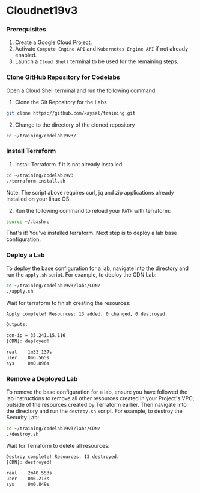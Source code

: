 # Cloudnet19v3

### Prerequisites
1. Create a Google Cloud Project.
2. Activate `Compute Engine API` and `Kubernetes Engine API` if not already enabled.
3. Launch a `Cloud Shell` terminal to be used for the remaining steps.

### Clone GitHub Repository for Codelabs
Open a Cloud Shell terminal and run the following command:
1. Clone the Git Repository for the Labs
```sh
git clone https://github.com/kaysal/training.git
```

2. Change to the directory of the cloned repository
```sh
cd ~/training/codelab19v3/
```

### Install Terraform
1. Install Terraform if it is not already installed

```sh
cd ~/training/codelab19v3
./terraform-install.sh
```
Note: The script above requires curl, jq and zip applications already installed on your linux OS.

2. Run the following command to reload your `PATH` with terraform:
```sh
source ~/.bashrc
```
That's it! You've installed terraform.
Next step is to deploy a lab base configuration.

### Deploy a Lab
To deploy the base configuration for a lab, navigate into the directory and run the `apply.sh` script. For example, to deploy the CDN Lab:
```sh
cd ~/training/codelab19v3/labs/CDN/
./apply.sh
```
Wait for terraform to finish creating the resources:
```sh
Apply complete! Resources: 13 added, 0 changed, 0 destroyed.

Outputs:

cdn-ip = 35.241.15.116
[CDN]: deployed!

real    1m33.137s
user    0m6.565s
sys     0m0.896s
```
### Remove a Deployed Lab
To remove the base configuration for a lab, ensure you have followed the lab instructions to remove all other resources created in your Project's VPC; outside of the resources created by Terraform earlier. Then navigate into the directory and run the `destroy.sh` script. For example, to destroy the Security Lab:
```sh
cd ~/training/codelab19v3/labs/CDN/
./destroy.sh
```
Wait for Terraform to delete all resources:
```sh
Destroy complete! Resources: 13 destroyed.
[CDN]: destroyed!

real    2m40.553s
user    0m6.213s
sys     0m0.849s
```
